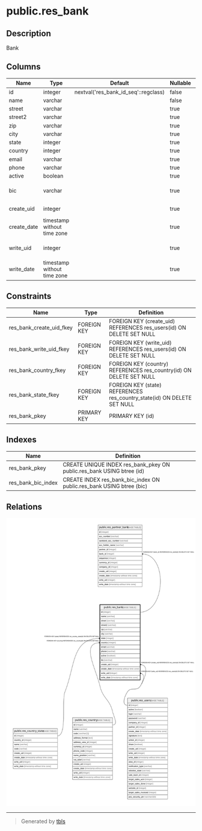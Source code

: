 # public.res_bank

## Description

Bank

## Columns

| Name | Type | Default | Nullable | Children | Parents | Comment |
| ---- | ---- | ------- | -------- | -------- | ------- | ------- |
| id | integer | nextval('res_bank_id_seq'::regclass) | false | [public.res_partner_bank](public.res_partner_bank.md) |  |  |
| name | varchar |  | false |  |  | Name |
| street | varchar |  | true |  |  | Street |
| street2 | varchar |  | true |  |  | Street2 |
| zip | varchar |  | true |  |  | Zip |
| city | varchar |  | true |  |  | City |
| state | integer |  | true |  | [public.res_country_state](public.res_country_state.md) | Fed. State |
| country | integer |  | true |  | [public.res_country](public.res_country.md) | Country |
| email | varchar |  | true |  |  | Email |
| phone | varchar |  | true |  |  | Phone |
| active | boolean |  | true |  |  | Active |
| bic | varchar |  | true |  |  | Bank Identifier Code |
| create_uid | integer |  | true |  | [public.res_users](public.res_users.md) | Created by |
| create_date | timestamp without time zone |  | true |  |  | Created on |
| write_uid | integer |  | true |  | [public.res_users](public.res_users.md) | Last Updated by |
| write_date | timestamp without time zone |  | true |  |  | Last Updated on |

## Constraints

| Name | Type | Definition |
| ---- | ---- | ---------- |
| res_bank_create_uid_fkey | FOREIGN KEY | FOREIGN KEY (create_uid) REFERENCES res_users(id) ON DELETE SET NULL |
| res_bank_write_uid_fkey | FOREIGN KEY | FOREIGN KEY (write_uid) REFERENCES res_users(id) ON DELETE SET NULL |
| res_bank_country_fkey | FOREIGN KEY | FOREIGN KEY (country) REFERENCES res_country(id) ON DELETE SET NULL |
| res_bank_state_fkey | FOREIGN KEY | FOREIGN KEY (state) REFERENCES res_country_state(id) ON DELETE SET NULL |
| res_bank_pkey | PRIMARY KEY | PRIMARY KEY (id) |

## Indexes

| Name | Definition |
| ---- | ---------- |
| res_bank_pkey | CREATE UNIQUE INDEX res_bank_pkey ON public.res_bank USING btree (id) |
| res_bank_bic_index | CREATE INDEX res_bank_bic_index ON public.res_bank USING btree (bic) |

## Relations

![er](public.res_bank.svg)

---

> Generated by [tbls](https://github.com/k1LoW/tbls)
